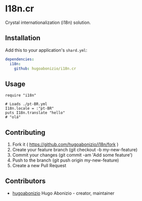# I18n.cr

Crystal internationalization (i18n) solution.


## Installation


Add this to your application's `shard.yml`:

```yaml
dependencies:
  i18n:
    github: hugoabonizio/i18n.cr
```


## Usage


```crystal
require "i18n"

# Loads ./pt-BR.yml
I18n.locale = :"pt-BR"
puts I18n.translate "hello"
# "olá"
```


## Contributing

1. Fork it ( https://github.com/hugoabonizio/i18n/fork )
2. Create your feature branch (git checkout -b my-new-feature)
3. Commit your changes (git commit -am 'Add some feature')
4. Push to the branch (git push origin my-new-feature)
5. Create a new Pull Request

## Contributors

- [hugoabonizio](https://github.com/hugoabonizio) Hugo Abonizio - creator, maintainer
